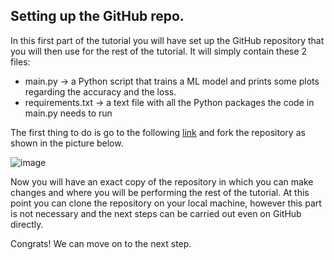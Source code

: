 ## Setting up the GitHub repo.

In this first part of the tutorial you will have set up the GitHub repository that you will then use for the rest of the tutorial. It will simply contain these 2 files:
* main.py -> a Python script that trains a ML model and prints some plots regarding the accuracy and the loss.
* requirements.txt -> a text file with all the Python packages the code in main.py needs to run

The first thing to do is go to the following [link](https://github.com/vishalned/CI-with-CML) and fork the repository as shown in the picture below.

![image](https://user-images.githubusercontent.com/63954877/165966551-4d569d60-7ab2-448d-aa31-fb0d7df3a8c2.png)

Now you will have an exact copy of the repository in which you can make changes and where you will be performing the rest of the tutorial. 
At this point you can clone the repository on your local machine, however this part is not necessary and the next steps can be carried out even on GitHub directly.

Congrats! We can move on to the next step.
